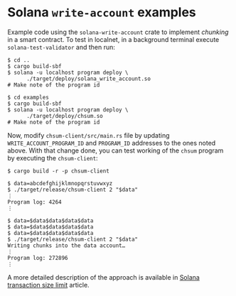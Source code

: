 # Solana `write-account` examples

Example code using the `solana-write-account` crate to implement
*chunking* in a smart contract.  To test in localnet, in a background
terminal execute `solana-test-validator` and then run:

```shell
$ cd ..
$ cargo build-sbf
$ solana -u localhost program deploy \
      ./target/deploy/solana_write_account.so
# Make note of the program id

$ cd examples
$ cargo build-sbf
$ solana -u localhost program deploy \
      ./target/deploy/chsum.so
# Make note of the program id
```

Now, modify `chsum-client/src/main.rs` file by updating
`WRITE_ACCOUNT_PROGRAM_ID` and `PROGRAM_ID` addresses to the ones
noted above.  With that change done, you can test working of the
`chsum` program by executing the `chsum-client`:

```shell
$ cargo build -r -p chsum-client

$ data=abcdefghijklmnopqrstuvwxyz
$ ./target/release/chsum-client 2 "$data"
⋮
Program log: 4264
⋮

$ data=$data$data$data$data
$ data=$data$data$data$data
$ data=$data$data$data$data
$ ./target/release/chsum-client 2 "$data"
Writing chunks into the data account…
⋮
Program log: 272896
⋮
```

A more detailed description of the approach is available in [Solana
transaction size
limit](https://mina86.com/2025/solana-tx-size-limits/) article.
